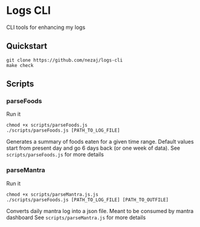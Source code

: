 # Logs CLI
CLI tools for enhancing my logs

## Quickstart
```
git clone https://github.com/nezaj/logs-cli
make check
```

## Scripts

### parseFoods
Run it
```
chmod +x scripts/parseFoods.js
./scripts/parseFoods.js [PATH_TO_LOG_FILE]
```
Generates a summary of foods eaten for a given time range. Default values
start from present day and go 6 days back (or one week of data).
See `scripts/parseFoods.js` for more details

### parseMantra
Run it
```
chmod +x scripts/parseMantra.js.js
./scripts/parseFoods.js [PATH_TO_LOG_FILE] [PATH_TO_OUTFILE]
```
Converts daily mantra log into a json file. Meant to be consumed by
mantra dashboard
See `scripts/parseMantra.js` for more details
